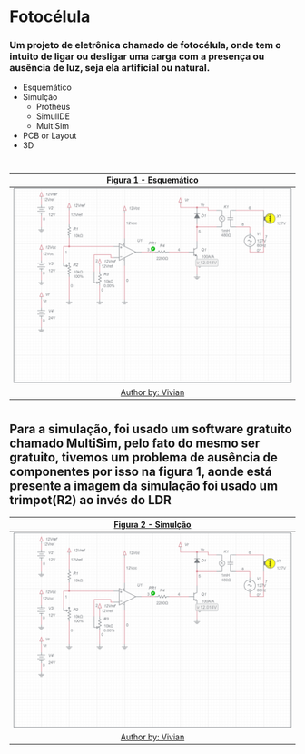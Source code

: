 # Fotocélula
### Um projeto de eletrônica chamado de fotocélula, onde tem o intuito de ligar ou desligar uma carga com a presença ou ausência de luz, seja ela artificial ou natural.

* Esquemático
* Simulção
  * Protheus
  * SimulIDE
  * MultiSim
* PCB or Layout
* 3D


#

|[Figura 1 - Esquemático](https://www.multisim.com/content/kqxMVkVac8BRQsgnxwK3Xr/fotocelula/open/)|
|:---:|
|![Esquemático](https://github.com/vyniexec/FotoCelula/blob/main/esquematico.png)|
|[Author by: Vivian](https://github.com/vivianriva)|

#

## Para a simulação, foi usado um software gratuito chamado MultiSim, pelo fato do mesmo ser gratuito, tivemos um problema de ausência de componentes por isso na figura 1, aonde está presente a imagem da simulação foi usado um trimpot(R2) ao invés do LDR
|[Figura 2 - Simulção](https://www.multisim.com/content/kqxMVkVac8BRQsgnxwK3Xr/fotocelula/open/)|
|:---:|
|![Simulção](https://github.com/vyniexec/FotoCelula/blob/main/esquematico.png)|
|[Author by: Vivian](https://github.com/vivianriva)|

